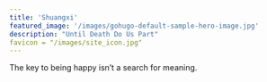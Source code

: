 ```yaml
---
title: 'Shuangxi'
featured_image: '/images/gohugo-default-sample-hero-image.jpg'
description: "Until Death Do Us Part"
favicon = "/images/site_icon.jpg"
---
```


The key to being happy isn’t a search for meaning. 
